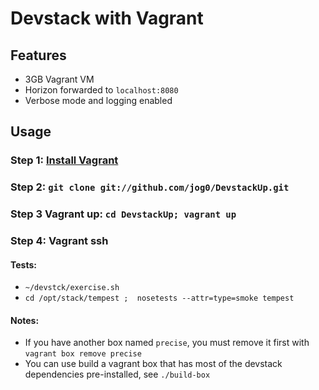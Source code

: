 # Devstack with Vagrant

## Features

* 3GB Vagrant VM
* Horizon forwarded to `localhost:8080`
* Verbose mode and logging enabled

## Usage

### Step 1: [Install Vagrant](http://vagrantup.com/v1/docs/getting-started/index.html)

### Step 2: `git clone git://github.com/jog0/DevstackUp.git`

### Step 3 Vagrant up: `cd DevstackUp; vagrant up`

### Step 4: Vagrant ssh

#### Tests:

* `~/devstck/exercise.sh`
* `cd /opt/stack/tempest ;  nosetests --attr=type=smoke tempest`

#### Notes:

* If you have another box named `precise`, you must remove it first with `vagrant box remove precise`
* You can use build a vagrant box that has most of the devstack dependencies pre-installed, see `./build-box`
